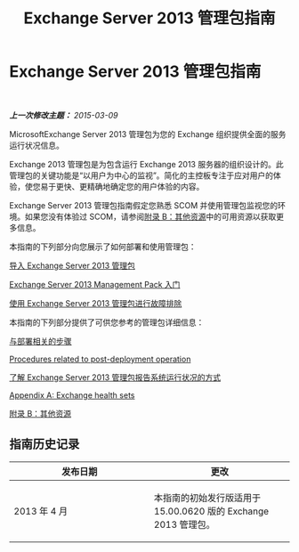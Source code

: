 ﻿---
title: Exchange Server 2013 管理包指南
TOCTitle: '@NoTitle'
ms:assetid: 5e3d40c1-9230-467e-be80-633407078468
ms:mtpsurl: https://technet.microsoft.com/zh-cn/library/Ee758046(v=EXCHG.150)
ms:contentKeyID: 53275723
ms.author: dstrome
ms.date: 04/03/2015
mtps_version: v=EXCHG.150
ms.translationtype: HT
---

# Exchange Server 2013 管理包指南

 

_**上一次修改主题：** 2015-03-09_

MicrosoftExchange Server 2013 管理包为您的 Exchange 组织提供全面的服务运行状况信息。

Exchange 2013 管理包是为包含运行 Exchange 2013 服务器的组织设计的。此管理包的关键功能是“以用户为中心的监视”。简化的主控板专注于应对用户的体验，使您易于更快、更精确地确定您的用户体验的内容。

Exchange Server 2013 管理包指南假定您熟悉 SCOM 并使用管理包监视您的环境。如果您没有体验过 SCOM，请参阅[附录 B：其他资源](appendix-b-additional-resources.md)中的可用资源以获取更多信息。

本指南的下列部分向您展示了如何部署和使用管理包：

[导入 Exchange Server 2013 管理包](import-the-exchange-server-2013-management-pack.md)

[Exchange Server 2013 Management Pack 入门](getting-started-with-exchange-server-2013-management-pack.md)

[使用 Exchange Server 2013 管理包进行故障排除](using-the-exchange-server-2013-management-pack-for-troubleshooting.md)

本指南的下列部分提供了可供您参考的管理包详细信息：

[与部署相关的步骤](procedures-related-to-deployment.md)

[Procedures related to post-deployment operation](procedures-related-to-post-deployment-operation.md)

[了解 Exchange Server 2013 管理包报告系统运行状况的方式](understanding-how-exchange-server-2013-management-pack-reports-system-health.md)

[Appendix A: Exchange health sets](appendix-a-exchange-health-sets.md)

[附录 B：其他资源](appendix-b-additional-resources.md)

## 指南历史记录


<table>
<colgroup>
<col style="width: 50%" />
<col style="width: 50%" />
</colgroup>
<thead>
<tr class="header">
<th>发布日期</th>
<th>更改</th>
</tr>
</thead>
<tbody>
<tr class="odd">
<td><p>2013 年 4 月</p></td>
<td><p>本指南的初始发行版适用于 15.00.0620 版的 Exchange 2013 管理包。</p></td>
</tr>
</tbody>
</table>


